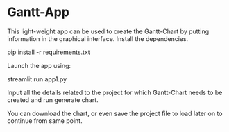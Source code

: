 # Gantt-App

This light-weight app can be used to create the Gantt-Chart by putting information in the graphical interface. Install the dependencies. 


pip install -r requirements.txt


Launch the app using:

streamlit run app1.py


Input all the details related to the project for which Gantt-Chart needs to be created and run generate chart.

You can download the chart, or even save the project file to load later on to continue from same point.

